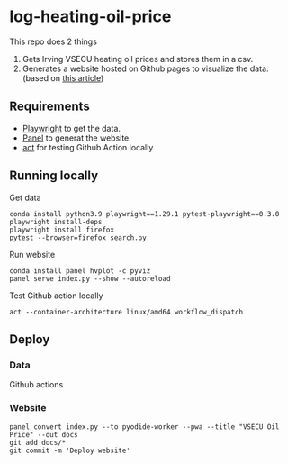 # log-heating-oil-price
This repo does 2 things
1. Gets Irving VSECU heating oil prices and stores them in a csv.
2. Generates a website hosted on Github pages to visualize the data. (based on [this article](https://towardsdatascience.com/how-to-deploy-a-panel-visualization-dashboard-to-github-pages-2f520fd8660))


## Requirements
* [Playwright](https://playwright.dev/python/) to get the data.
* [Panel](https://panel.holoviz.org/) to generat the website.
* [act](https://github.com/nektos/act) for testing Github Action locally


## Running locally
Get data
```
conda install python3.9 playwright==1.29.1 pytest-playwright==0.3.0
playwright install-deps
playwright install firefox
pytest --browser=firefox search.py
```

Run website
```
conda install panel hvplot -c pyviz
panel serve index.py --show --autoreload
```


Test Github action locally
```
act --container-architecture linux/amd64 workflow_dispatch
```

## Deploy
### Data
Github actions

### Website
```
panel convert index.py --to pyodide-worker --pwa --title "VSECU Oil Price" --out docs
git add docs/*
git commit -m 'Deploy website'
```